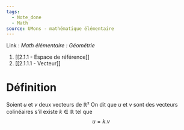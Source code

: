```yaml
---
tags:
  - Note_done
  - Math
source: UMons - mathématique élémentaire
---
```


Link : 
_Math élémentaire : Géométrie_
1. [[2.1.1 - Espace de référence]]
1. [[2.1.1.1 - Vecteur]]

# Définition
Soient $u$ et $v$ deux vecteurs de $ℝ²$
On dit que $u$ et $v$ sont des vecteurs colinéaires s'il existe $k ∈ ℝ$ tel que $$u = k . v$$
